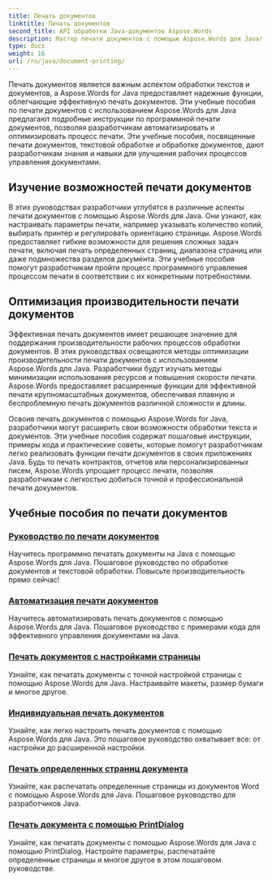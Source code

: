 ```yaml
---
title: Печать документов
linktitle: Печать документов
second_title: API обработки Java-документов Aspose.Words
description: Мастер печати документов с помощью Aspose.Words для Java! Автоматизируйте настройки печати, оптимизируйте производительность и легко добивайтесь профессиональных результатов.
type: docs
weight: 16
url: /ru/java/document-printing/
---
```


Печать документов является важным аспектом обработки текстов и документов, а Aspose.Words for Java предоставляет надежные функции, облегчающие эффективную печать документов. Эти учебные пособия по печати документов с использованием Aspose.Words для Java предлагают подробные инструкции по программной печати документов, позволяя разработчикам автоматизировать и оптимизировать процесс печати. Эти учебные пособия, посвященные печати документов, текстовой обработке и обработке документов, дают разработчикам знания и навыки для улучшения рабочих процессов управления документами.

## Изучение возможностей печати документов

В этих руководствах разработчики углубятся в различные аспекты печати документов с помощью Aspose.Words для Java. Они узнают, как настраивать параметры печати, например указывать количество копий, выбирать принтер и регулировать ориентацию страницы. Aspose.Words предоставляет гибкие возможности для решения сложных задач печати, включая печать определенных страниц, диапазона страниц или даже подмножества разделов документа. Эти учебные пособия помогут разработчикам пройти процесс программного управления процессом печати в соответствии с их конкретными потребностями.

## Оптимизация производительности печати документов

Эффективная печать документов имеет решающее значение для поддержания производительности рабочих процессов обработки документов. В этих руководствах освещаются методы оптимизации производительности печати документов с использованием Aspose.Words для Java. Разработчики будут изучать методы минимизации использования ресурсов и повышения скорости печати. Aspose.Words предоставляет расширенные функции для эффективной печати крупномасштабных документов, обеспечивая плавную и беспроблемную печать документов различной сложности и длины.

Освоив печать документов с помощью Aspose.Words for Java, разработчики могут расширить свои возможности обработки текста и документов. Эти учебные пособия содержат пошаговые инструкции, примеры кода и практические советы, которые помогут разработчикам легко реализовать функции печати документов в своих приложениях Java. Будь то печать контрактов, отчетов или персонализированных писем, Aspose.Words упрощает процесс печати, позволяя разработчикам с легкостью добиться точной и профессиональной печати документов.

## Учебные пособия по печати документов

### [Руководство по печати документов](./guide-to-document-printing/)
Научитесь программно печатать документы на Java с помощью Aspose.Words для Java. Пошаговое руководство по обработке документов и текстовой обработки. Повысьте производительность прямо сейчас!
### [Автоматизация печати документов](./automating-document-printing/)
Научитесь автоматизировать печать документов с помощью Aspose.Words для Java. Пошаговое руководство с примерами кода для эффективного управления документами на Java.
### [Печать документов с настройками страницы](./printing-documents-page-setup/)
Узнайте, как печатать документы с точной настройкой страницы с помощью Aspose.Words для Java. Настраивайте макеты, размер бумаги и многое другое.
### [Индивидуальная печать документов](./customized-document-printing/)
Узнайте, как легко настроить печать документов с помощью Aspose.Words для Java. Это пошаговое руководство охватывает все: от настройки до расширенной настройки.
### [Печать определенных страниц документа](./printing-specific-document-pages/)
Узнайте, как распечатать определенные страницы из документов Word с помощью Aspose.Words для Java. Пошаговое руководство для разработчиков Java.
### [Печать документа с помощью PrintDialog](./print-document-printdialog/)
Узнайте, как печатать документы с помощью Aspose.Words для Java с помощью PrintDialog. Настройте параметры, распечатайте определенные страницы и многое другое в этом пошаговом руководстве.